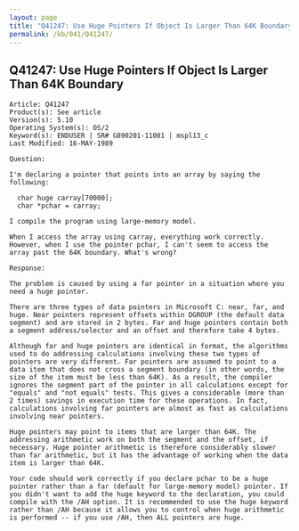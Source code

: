 ```yaml
---
layout: page
title: "Q41247: Use Huge Pointers If Object Is Larger Than 64K Boundary"
permalink: /kb/041/Q41247/
---
```


## Q41247: Use Huge Pointers If Object Is Larger Than 64K Boundary

	Article: Q41247
	Product(s): See article
	Version(s): 5.10
	Operating System(s): OS/2
	Keyword(s): ENDUSER | SR# G890201-11081 | mspl13_c
	Last Modified: 16-MAY-1989
	
	Question:
	
	I'm declaring a pointer that points into an array by saying the
	following:
	
	  char huge carray[70000];
	  char *pchar = carray;
	
	I compile the program using large-memory model.
	
	When I access the array using carray, everything work correctly.
	However, when I use the pointer pchar, I can't seem to access the
	array past the 64K boundary. What's wrong?
	
	Response:
	
	The problem is caused by using a far pointer in a situation where you
	need a huge pointer.
	
	There are three types of data pointers in Microsoft C: near, far, and
	huge. Near pointers represent offsets within DGROUP (the default data
	segment) and are stored in 2 bytes. Far and huge pointers contain both
	a segment address/selector and an offset and therefore take 4 bytes.
	
	Although far and huge pointers are identical in format, the algorithms
	used to do addressing calculations involving these two types of
	pointers are very different. Far pointers are assumed to point to a
	data item that does not cross a segment boundary (in other words, the
	size of the item must be less than 64K). As a result, the compiler
	ignores the segment part of the pointer in all calculations except for
	"equals" and "not equals" tests. This gives a considerable (more than
	2 times) savings in execution time for these operations. In fact,
	calculations involving far pointers are almost as fast as calculations
	involving near pointers.
	
	Huge pointers may point to items that are larger than 64K. The
	addressing arithmetic work on both the segment and the offset, if
	necessary. Huge pointer arithmetic is therefore considerably slower
	than far arithmetic, but it has the advantage of working when the data
	item is larger than 64K.
	
	Your code should work correctly if you declare pchar to be a huge
	pointer rather than a far (default for large-memory model) pointer. If
	you didn't want to add the huge keyword to the declaration, you could
	compile with the /AH option. It is recommended to use the huge keyword
	rather than /AH because it allows you to control when huge arithmetic
	is performed -- if you use /AH, then ALL pointers are huge.

